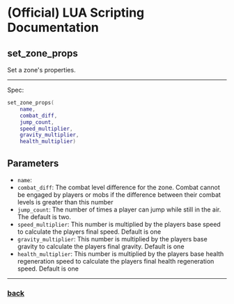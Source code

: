 
# (Official) LUA Scripting Documentation

## set_zone_props

Set a zone's properties.

___

Spec:

```lua
set_zone_props(
	name,
	combat_diff,
	jump_count,
	speed_multiplier,
	gravity_multiplier,
	health_multiplier)
```

## Parameters

- `name`: 
- `combat_diff`: The combat level difference for the zone. Combat cannot be engaged by players or mobs if the difference between their combat levels is greater than this number
- `jump_count`: The number of times a player can jump while still in the air. The default is two.
- `speed_multiplier`: This number is multiplied by the players base speed to calculate the players final speed. Default is one
- `gravity_multiplier`: This number is multiplied by the players base gravity to calculate the players final gravity. Default is one
- `health_multiplier`: This number is multiplied by the players base health regeneration speed to calculate the players final health regeneration speed. Default is one

___

### [back](../zones)
